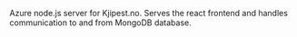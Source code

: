 Azure node.js server for Kjipest.no.
Serves the react frontend and handles communication to and from MongoDB database.